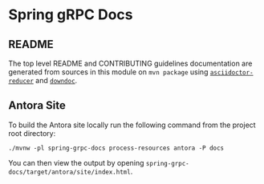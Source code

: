 # Spring gRPC Docs

## README

The top level README and CONTRIBUTING guidelines documentation are generated from sources in this module on `mvn package` using [`asciidoctor-reducer`](https://github.com/asciidoctor/asciidoctor-reducer) and [`downdoc`](https://github.com/opendevise/downdoc).

## Antora Site

To build the Antora site locally run the following command from the project root directory:
```
./mvnw -pl spring-grpc-docs process-resources antora -P docs
```
You can then view the output by opening `spring-grpc-docs/target/antora/site/index.html`. 
